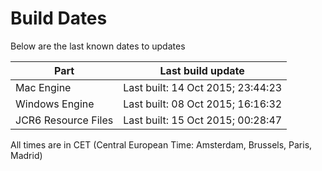 # Build Dates

Below are the last known dates to updates

Part | Last build update
-----|-----
Mac Engine | Last built: 14 Oct 2015; 23:44:23
Windows Engine | Last built: 08 Oct 2015; 16:16:32
JCR6 Resource Files | Last built: 15 Oct 2015; 00:28:47
All times are in CET (Central European Time: Amsterdam, Brussels, Paris, Madrid)




